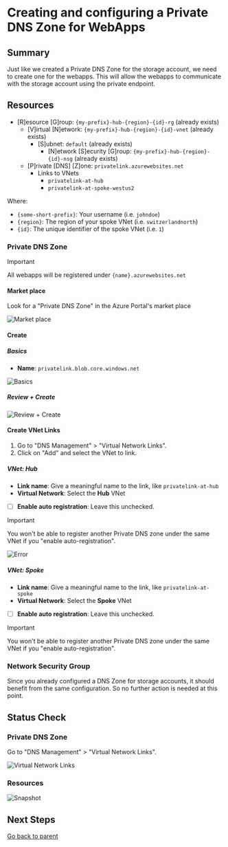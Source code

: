 # Creating and configuring a Private DNS Zone for WebApps

## Summary

Just like we created a Private DNS Zone for the storage account, we need to create one for the webapps. This will allow the webapps to communicate with the storage account using the private endpoint.

## Resources

- [R]esource [G]roup: `{my-prefix}-hub-{region}-{id}-rg` (already exists)
  - [V]irtual [N]etwork: `{my-prefix}-hub-{region}-{id}-vnet` (already exists)
    - [S]ubnet: `default` (already exists)
      - [N]etwork [S]ecurity [G]roup: `{my-prefix}-hub-{region}-{id}-nsg` (already exists)
  - [P]rivate [DNS] [Z]one: `privatelink.azurewebsites.net`
    - Links to VNets
      - `privatelink-at-hub`
      - `privatelink-at-spoke-westus2`

Where:

- `{some-short-prefix}`: Your username (i.e. `johndoe`)
- `{region}`: The region of your spoke VNet (i.e. `switzerlandnorth`)
- `{id}`: The unique identifier of the spoke VNet (i.e. `1`)

### Private DNS Zone

> [!IMPORTANT]
> All webapps will be registered under `{name}.azurewebsites.net`

#### Market place

Look for a "Private DNS Zone" in the Azure Portal's market place

![Market place](../../../../assets/img/azure/market/pdnsz/logo.png)

#### Create

##### Basics

- **Name**: `privatelink.blob.core.windows.net`

![Basics](../../../../assets/img/azure/solution/vnets/hub/pdnsz/web/create/basics.png)

##### Review + Create

![Review + Create](../../../../assets/img/azure/solution/vnets/hub/pdnsz/web/create/review.png)

#### Create VNet Links

1. Go to "DNS Management" > "Virtual Network Links".
1. Click on "Add" and select the VNet to link.

##### VNet: Hub

- **Link name**: Give a meaningful name to the link, like `privatelink-at-hub`
- **Virtual Network**: Select the **Hub** VNet
- [ ] **Enable auto registration**: Leave this unchecked.

> [!IMPORTANT]
> You won't be able to register another Private DNS zone under the same VNet if you "enable auto-registration".

![Error](../../../../assets/img/azure/solution/vnets/hub/pdnsz/web/vnet/links/errors/1vnet-to-1pdnsz-auto-registration.png)

##### VNet: Spoke

- **Link name**: Give a meaningful name to the link, like `privatelink-at-spoke`
- **Virtual Network**: Select the **Spoke** VNet
- [ ] **Enable auto registration**: Leave this unchecked.

> [!IMPORTANT]
> You won't be able to register another Private DNS zone under the same VNet if you "enable auto-registration".

### Network Security Group

Since you already configured a DNS Zone for storage accounts, it should benefit from the same configuration. So no further action is needed at this point.

## Status Check

### Private DNS Zone

Go to "DNS Management" > "Virtual Network Links".

![Virtual Network Links](../../../../assets/img/azure/solution/vnets/hub/pdnsz/web/vnet/links/all.png)

### Resources

![Snapshot](../../../../assets/img/azure/solution/vnets/hub/snapshots/04.png)

## Next Steps

[Go back to parent](../README.md)
